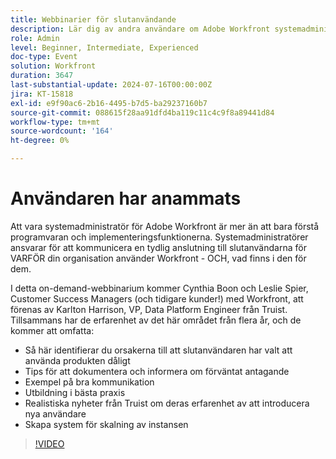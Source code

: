 ```yaml
---
title: Webbinarier för slutanvändande
description: Lär dig av andra användare om Adobe Workfront systemadministratörers roll. Hitta tips om hur man kan förbättra användarnas acceptans, effektiv kommunikation och verkliga insikter från Truist i vårt on-demand-webbinarium.
role: Admin
level: Beginner, Intermediate, Experienced
doc-type: Event
solution: Workfront
duration: 3647
last-substantial-update: 2024-07-16T00:00:00Z
jira: KT-15818
exl-id: e9f90ac6-2b16-4495-b7d5-ba29237160b7
source-git-commit: 088615f28aa91dfd4ba119c11c4c9f8a89441d84
workflow-type: tm+mt
source-wordcount: '164'
ht-degree: 0%

---
```


# Användaren har anammats

Att vara systemadministratör för Adobe Workfront är mer än att bara förstå programvaran och implementeringsfunktionerna. Systemadministratörer ansvarar för att kommunicera en tydlig anslutning till slutanvändarna för VARFÖR din organisation använder Workfront - OCH, vad finns i den för dem.

I detta on-demand-webbinarium kommer Cynthia Boon och Leslie Spier, Customer Success Managers (och tidigare kunder!) med Workfront, att förenas av Karlton Harrison, VP, Data Platform Engineer från Truist. Tillsammans har de erfarenhet av det här området från flera år, och de kommer att omfatta:

* Så här identifierar du orsakerna till att slutanvändaren har valt att använda produkten dåligt
* Tips för att dokumentera och informera om förväntat antagande
* Exempel på bra kommunikation
* Utbildning i bästa praxis
* Realistiska nyheter från Truist om deras erfarenhet av att introducera nya användare
* Skapa system för skalning av instansen

>[!VIDEO](https://video.tv.adobe.com/v/3431012/?learn=on)
